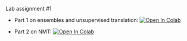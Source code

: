 Lab assignment #1

* Part 1 on ensembles and unsupervised translation:
[![Open In Colab](https://colab.research.google.com/assets/colab-badge.svg)](https://colab.research.google.com/github/ml-mipt/ml-mipt/blob/advanced/homeworks/Lab1_NLP/Lab1_NLP_part_1.ipynb)

* Part 2 on NMT: [![Open In Colab](https://colab.research.google.com/assets/colab-badge.svg)](https://colab.research.google.com/github/ml-mipt/ml-mipt/blob/advanced/homeworks/Lab1_NLP/Lab1_NLP_part_2.ipynb)
